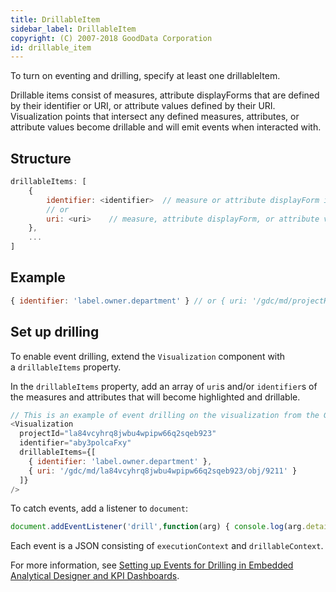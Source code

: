 ```yaml
---
title: DrillableItem
sidebar_label: DrillableItem
copyright: (C) 2007-2018 GoodData Corporation
id: drillable_item
---
```


To turn on eventing and drilling, specify at least one drillableItem. 

Drillable items consist of measures, attribute displayForms that are defined by their identifier or URI, or attribute values defined by their URI. Visualization points that intersect any defined measures, attributes, or attribute values become drillable and will emit events when interacted with.

## Structure

```javascript
drillableItems: [
    {
        identifier: <identifier>  // measure or attribute displayForm identifier
        // or
        uri: <uri>    // measure, attribute displayForm, or attribute value uri
    },
    ...
]
```

## Example

```javascript
{ identifier: 'label.owner.department' } // or { uri: '/gdc/md/projectHash/obj/1027' }
```

## Set up drilling

To enable event drilling, extend the `Visualization` component with a `drillableItems` property. 

In the `drillableItems` property, add an array of `uri`s and/or `identifier`s of the measures and attributes that will become highlighted and drillable.

```javascript
// This is an example of event drilling on the visualization from the GoodSales demo project.
<Visualization
  projectId="la84vcyhrq8jwbu4wpipw66q2sqeb923"
  identifier="aby3polcaFxy"
  drillableItems={[
    { identifier: 'label.owner.department' },
    { uri: '/gdc/md/la84vcyhrq8jwbu4wpipw66q2sqeb923/obj/9211' }
  ]}
/>
```

To catch events, add a listener to `document`:

```javascript
document.addEventListener('drill',function(arg) { console.log(arg.detail); });
```

Each event is a JSON consisting of `executionContext` and `drillableContext`. 

For more information, 
see [Setting up Events for Drilling in Embedded Analytical Designer and KPI Dashboards](https://help.gooddata.com/display/doc/Setting+up+Events+for+Drilling+in+Embedded+Analytical+Designer+and+KPI+Dashboards).
